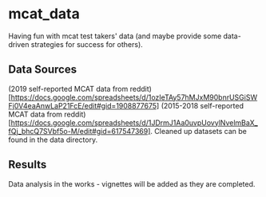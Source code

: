 # mcat_data
Having fun with mcat test takers' data (and maybe provide some data-driven strategies for success for others).

## Data Sources
(2019 self-reported MCAT data from reddit)[https://docs.google.com/spreadsheets/d/1ozIeTAy57hMJxM90bnrUSGiSWFj0V4eaAnwLaP21FcE/edit#gid=1908877675]
(2015-2018 self-reported MCAT data from reddit)[https://docs.google.com/spreadsheets/d/1JDrmJ1Aa0uvpUovylNvelmBaX_fQj_bhcQ7SVbf5o-M/edit#gid=617547369].
Cleaned up datasets can be found in the data directory.

## Results
Data analysis in the works - vignettes will be added as they are completed.
